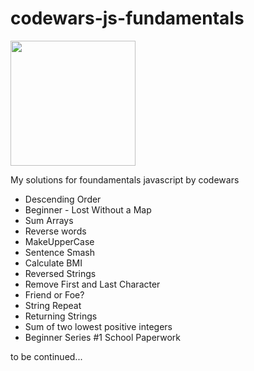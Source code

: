 # codewars-js-fundamentals

<img src="https://www.codewars.com/packs/assets/logo.61192cf7.svg" width="200"/>

My solutions for foundamentals javascript by codewars

- Descending Order
- Beginner - Lost Without a Map
- Sum Arrays
- Reverse words
- MakeUpperCase
- Sentence Smash
- Calculate BMI
- Reversed Strings
- Remove First and Last Character
- Friend or Foe?
- String Repeat
- Returning Strings
- Sum of two lowest positive integers
- Beginner Series #1 School Paperwork

to be continued...
